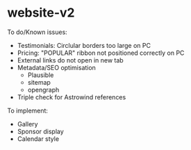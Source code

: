 # website-v2
To do/Known issues:
- Testimonials: Circlular borders too large on PC
- Pricing: "POPULAR" ribbon not positioned correctly on PC
- External links do not open in new tab
- Metadata/SEO optimisation
  - Plausible
  - sitemap
  - opengraph
- Triple check for Astrowind references

To implement:
- Gallery
- Sponsor display
- Calendar style